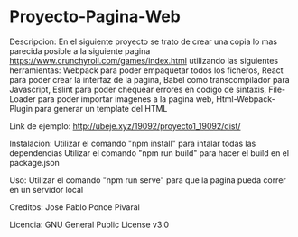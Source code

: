 # Proyecto-Pagina-Web

Descripcion:
En el siguiente proyecto se trato de crear una copia lo mas parecida posible a la siguiente pagina 
https://www.crunchyroll.com/games/index.html 
utilizando las siguientes herramientas:
Webpack para poder empaquetar todos los ficheros,
React para poder crear la interfaz de la pagina,
Babel como transcompilador para Javascript,
Eslint para poder chequear errores en codigo de sintaxis,
File-Loader para poder importar imagenes a la pagina web,
Html-Webpack-Plugin para generar un template del HTML

Link de ejemplo:
http://ubeje.xyz/19092/proyecto1_19092/dist/

Instalacion:
Utilizar el comando "npm install" para intalar todas las dependencias
Utilizar el comando "npm run build" para hacer el build en el package.json

Uso: 
Utilizar el comando "npm run serve" para que la pagina pueda correr en un servidor local

Creditos: 
Jose Pablo Ponce Pivaral

Licencia:
GNU General Public License v3.0
